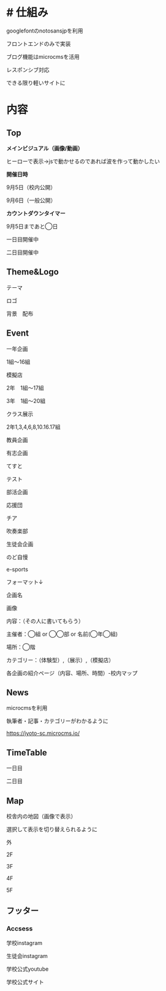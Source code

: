 # # 仕組み

googlefontのnotosansjpを利用

フロントエンドのみで実装

ブログ機能はmicrocmsを活用

レスポンシブ対応

できる限り軽いサイトに

# 内容

## Top

**メインビジュアル（画像/動画）**

ヒーローで表示→jsで動かせるのであれば波を作って動かしたい

**開催日時**

9月5日（校内公開）

9月6日（一般公開）

**カウントダウンタイマー**

9月5日まであと◯日

一日目開催中

二日目開催中

## Theme&Logo

テーマ

ロゴ

背景　配布

## Event

一年企画

1組～16組

模擬店

2年　1組～17組

3年　1組～20組

クラス展示

2年1,3,4,6,8,10.16.17組

教員企画

有志企画

てすと

テスト

部活企画

応援団

チア

吹奏楽部

生徒会企画

のど自慢

e-sports

フォーマット↓

企画名

画像

内容：（その人に書いてもらう）

主催者：◯組 or ◯◯部 or 名前(◯年◯組)

場所：◯階

カテゴリー：（体験型）,（展示）,（模擬店）

 各企画の紹介ページ（内容、場所、時間）-校内マップ

## News

microcmsを利用

執筆者・記事・カテゴリーがわかるように

https://jyoto-sc.microcms.io/

## TimeTable

一日目

二日目

## Map

校舎内の地図（画像で表示）

選択して表示を切り替えられるように

外

2F

3F

4F

5F

## フッター

### Accsess

学校instagram 

生徒会instagram

学校公式youtube

学校公式サイト